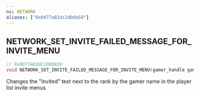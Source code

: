 ```yaml
---
ns: NETWORK
aliases: ["0x0d77a82dc2d0da59"]
---
```

## NETWORK_SET_INVITE_FAILED_MESSAGE_FOR_INVITE_MENU

```c
// 0x0D77A82DC2D0DA59
void NETWORK_SET_INVITE_FAILED_MESSAGE_FOR_INVITE_MENU(gamer_handle gamerHandle, string failedInviteMessage);
```

Changes the "Invited" text next to the rank by the gamer name in the player list invite menus

